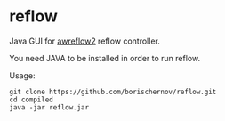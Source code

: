 # reflow
Java GUI for [awreflow2](https://github.com/andysworkshop/awreflow2) reflow controller.

You need JAVA to be installed in order to run reflow.

Usage:

~~~~
git clone https://github.com/borischernov/reflow.git
cd compiled
java -jar reflow.jar
~~~~


